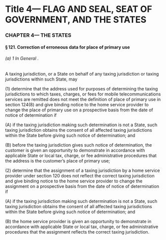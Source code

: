 
# Title 4— FLAG AND SEAL, SEAT OF GOVERNMENT, AND THE STATES
### CHAPTER 4— THE STATES
#### § 121. Correction of erroneous data for place of primary use
###### (a) 1 In General .

A taxing jurisdiction, or a State on behalf of any taxing jurisdiction or taxing jurisdictions within such State, may

(1) determine that the address used for purposes of determining the taxing jurisdictions to which taxes, charges, or fees for mobile telecommunications services are remitted does not meet the definition of place of primary use in section 124(8) and give binding notice to the home service provider to change the place of primary use on a prospective basis from the date of notice of determination if

(A) if the taxing jurisdiction making such determination is not a State, such taxing jurisdiction obtains the consent of all affected taxing jurisdictions within the State before giving such notice of determination; and

(B) before the taxing jurisdiction gives such notice of determination, the customer is given an opportunity to demonstrate in accordance with applicable State or local tax, charge, or fee administrative procedures that the address is the customer’s place of primary use;

(2) determine that the assignment of a taxing jurisdiction by a home service provider under section 120 does not reflect the correct taxing jurisdiction and give binding notice to the home service provider to change the assignment on a prospective basis from the date of notice of determination if

(A) if the taxing jurisdiction making such determination is not a State, such taxing jurisdiction obtains the consent of all affected taxing jurisdictions within the State before giving such notice of determination; and

(B) the home service provider is given an opportunity to demonstrate in accordance with applicable State or local tax, charge, or fee administrative procedures that the assignment reflects the correct taxing jurisdiction.
